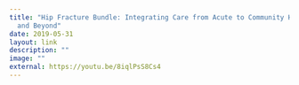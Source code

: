 ```yaml
---
title: "Hip Fracture Bundle: Integrating Care from Acute to Community Hospital
  and Beyond"
date: 2019-05-31
layout: link
description: ""
image: ""
external: https://youtu.be/8iqlPsS8Cs4
---
```

